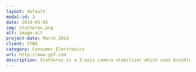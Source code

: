 ```yaml
---
layout: default
modal-id: 3
date: 2014-03-05
img: statheros.png
alt: image-alt
project-date: March 2014
client: ITBA
category: Consumer Electronics
url: http://www.ypf.com
description: Statheros is a 3-axis camera stabilizer which uses brushless DC motors to compensate disturbances in inclination due to the shaky movement of the cameraman. Its main area of application is in the film industry, aiming to replace the outdated Steadicam technology with its compact form-factor, lightweight design and intuitive user interface.
---
```

